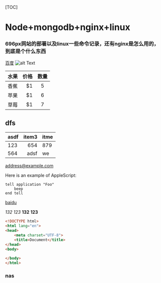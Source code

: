 [TOC]
# Node+mongodb+nginx+linux
### 696px网站的部署以及linux一些命令记录，还有nginx是怎么用的，到底是个什么东西

[百度](www.baidu.com)
![alt Text](http://img.diannao1.com/d/file/html/gndy/dyzz/2017-09-15/b1166092eb0f3881f932e4c7a48a93bb.jpg "图片名字")


| 水果        | 价格    |  数量  |
| --------    | -----:  | :----: |
| 香蕉        | $1      |   5    |
| 苹果        | $1      |   6    |
| 草莓        | $1      |   7    |



## dfs
| asdf    | item3    | itme    |
| :------ | -------: | :------ |
| 123     | 654      | 879     |
| 564     | adsf     | we      |



<address@example.com>

Here is an example of AppleScript:

    tell application "Foo"
        beep
    end tell

[baidu][]

[baidu]: http://baidu.com "baidu"

_132_
*123*
__132__
**123**

```html
<!DOCTYPE html>
<html lang="en">
<head>
	<meta charset="UTF-8">
	<title>Document</title>
</head>
<body>
	
</body>
</html>

```
### nas
